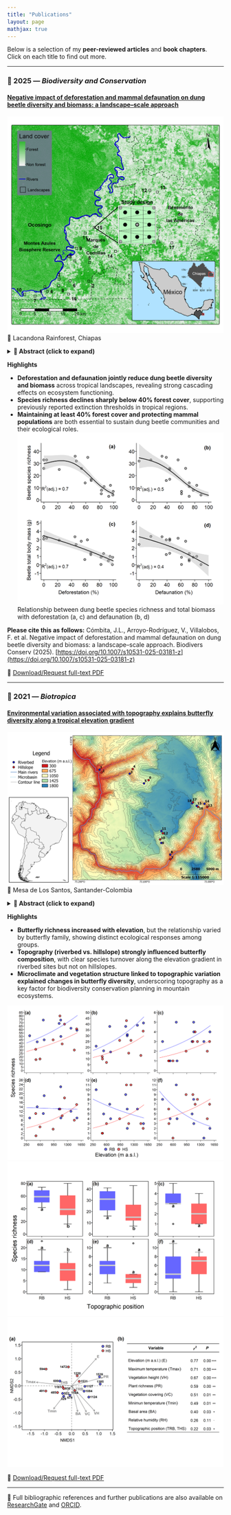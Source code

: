 ```yaml
---
title: "Publications"
layout: page
mathjax: true
---
```


Below is a selection of my **peer-reviewed articles** and **book chapters**.  
Click on each title to find out more.

---
### 🧩 2025 — *Biodiversity and Conservation*
#### [Negative impact of deforestation and mammal defaunation on dung beetle diversity and biomass: a landscape–scale approach](https://link.springer.com/epdf/10.1007/s10531-025-03181-z?sharing_token=Ph9WJzmD-vyPoixZClJkpve4RwlQNchNByi7wbcMAY5B0YCdq1Cn_9m64l8cPmpP3ZMvbPdnnW3uPd_7mqsYI8zaZ7paE8BxZD71BIs6svo2-5Z1Oja-GjqdvjRlV543CIaf94Q_w8ZVX4sdneaeP899cAHRIg7jw_-89Ktld3I%3D)
!["Fig.1"](/assets/images/CHIAPAS_plots_mc1_2.1.png)
📍 Lacandona Rainforest, Chiapas
 <details>
  <summary><strong>📘 Abstract (click to expand)</strong></summary>
<div style="text-align: justify;">
  Tropical forests and their fauna are being lost at alarming rates, causing important cascading effects that can limit ecosystem functioning. A significant cascading effect relates to dung beetles, which depend on forests and the excrement of terrestrial mammals for feeding and reproduction, making them particularly vulnerable to both deforestation and defaunation. While recent studies have explored the influence of forest structure and mammal activity on dung beetle communities in fragmented landscapes, to our knowledge, no study to date has simultaneously tested the combined effects of deforestation and defaunation on dung beetle species richness and body mass across a continuous landscape–scale gradient of forest loss. We assessed whether and how species richness and body mass of dung beetles relate to deforestation and defaunation across 18 1–km² landscapes in a Mesoamerican biodiversity hotspot. Our results indicated that landscape–scale species richness and body mass of dung beetles decrease in more deforested and defaunated landscapes. Indeed, such a decrease in species richness accelerated in landscapes with < 40% of remaining forest cover, supporting previous extinction thresholds documented for this and other tropical regions. Our findings underscore the importance of stopping deforestation and defaunation in the region, as (i) both factors are crucial to maintaining dung beetle diversity at the landscape scale; and (ii) the remaining forest cover at the regional scale (≈ 40%) falls within our estimated extinction threshold. </div> </details>

**Highlights**
  - **Deforestation and defaunation jointly reduce dung beetle diversity and biomass** across tropical landscapes, revealing strong cascading effects on ecosystem functioning.
  - **Species richness declines sharply below 40% forest cover**, supporting previously reported extinction thresholds in tropical regions.
  - **Maintaining at least 40% forest cover and protecting mammal populations** are both essential to sustain dung beetle communities and their ecological roles.
!["Fig.2"](/assets/images/Figure_2_2_CI.png)
Relationship between dung beetle species richness and total biomass with deforestation (a, c) and defaunation (b, d)

**Please cite this as follows:** Cómbita, J.L., Arroyo-Rodríguez, V., Villalobos, F. et al. Negative impact of deforestation and mammal defaunation on dung beetle diversity and biomass: a landscape–scale approach. Biodivers Conserv (2025). [https://doi.org/10.1007/s10531-025-03181-z](https://doi.org/10.1007/s10531-025-03181-z)

📄 [Download/Request full-text PDF](https://www.researchgate.net/publication/396235816_Negative_impact_of_deforestation_and_mammal_defaunation_on_dung_beetle_diversity_and_biomass_a_landscape-scale_approach)

---

### 🦋 2021 — *Biotropica*
#### [Environmental variation associated with topography explains butterfly diversity along a tropical elevation gradient](https://onlinelibrary.wiley.com/doi/epdf/10.1111/btp.13040)
!["Fig.1"](/assets/images/Butterflies/Figure_1.jpg)
📍 Mesa de Los Santos, Santander-Colombia

<details>
  <summary><strong>📘 Abstract (click to expand)</strong></summary>
<div style="text-align: justify;">
  Few studies have evaluated the role of topography on the diversity patterns of biological communities along elevation gradients. We evaluated the influence of microclimate and vegetation structure associated with topographic variation on the richness and composition of species of different families of butterflies on a mountain located in a dry enclave (Chicamocha River Canyon) in the northern Andes, Colombia. We captured butterflies over four months at 18 elevations (300 to 1500 m a.s.l.) in two topographic positions (riverbed and hillslope) using an entomological net and traps baited with fermented fruit. In general, butterfly richness increased with elevation in both topographic positions. However, the richness–elevation relationship changed with butterfly family. The riverbed and hillslope sites host different assemblages of butterflies, and this pattern that was consistent for most families. In the riverbed, two sets of species are recognized along the elevation gradient (one below 700 m a.s.l. and the other above 1000 m a.s.l.), mainly owing to species replacement. On the hillslopes, there was no clear pattern of grouping associated with elevation. Microclimate differences between the riverbed and hillslope sites along the elevation gradient were related to the vegetation structure and explained the variation in butterfly species composition. Our results highlight the role of topography not only by explaining the response of species richness and composition to environmental variation determined by elevation, but also as a factor that must be considered in the planning and management of biodiversity conservation in the mountains. Abstract in Spanish is available with online material. </div> </details>
  
  **Highlights**
  - **Butterfly richness increased with elevation**, but the relationship varied by butterfly family, showing distinct ecological responses among groups.
  - **Topography (riverbed vs. hillslope) strongly influenced butterfly composition**, with clear species turnover along the elevation gradient in riverbed sites but not on hillslopes.
  - **Microclimate and vegetation structure linked to topographic variation explained changes in butterfly diversity**, underscoring topography as a key factor for biodiversity conservation planning in mountain ecosystems.  

!["Fig.2"](/assets/images/Butterflies/Figure_2.jpg)
!["Fig.3"](/assets/images/Butterflies/Figure_3.jpg)
!["Fig.4"](/assets/images/Butterflies/Figure_4.jpg)

  📄 [Download/Request full-text PDF](https://www.researchgate.net/publication/356496063_Environmental_variation_associated_with_topography_explains_butterfly_diversity_along_a_tropical_elevation_gradient)

---

🧾 Full bibliographic references and further publications are also available on [ResearchGate](https://www.researchgate.net/profile/Jose-Luis-Combita) and [ORCID](https://orcid.org/0000-0001-6641-9208).
